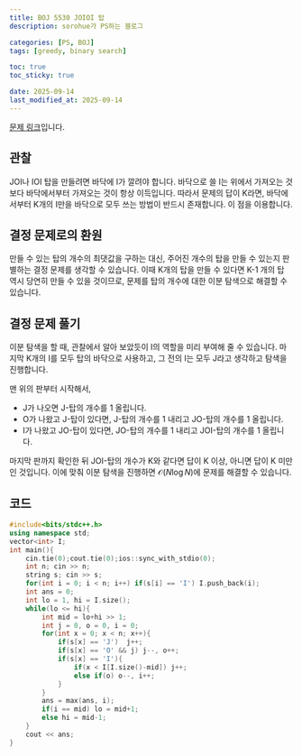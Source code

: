 ```yaml
---
title: BOJ 5530 JOIOI 탑
description: sorohue가 PS하는 블로그

categories: [PS, BOJ]
tags: [greedy, binary search]

toc: true
toc_sticky: true

date: 2025-09-14
last_modified_at: 2025-09-14
---
```


[문제 링크](https://boj.kr/5530)입니다.

## 관찰

JOI나 IOI 탑을 만들려면 바닥에 I가 깔려야 합니다. 바닥으로 쓸 I는 위에서 가져오는 것보다 바닥에서부터 가져오는 것이 항상 이득입니다. 따라서 문제의 답이 K라면, 바닥에서부터 K개의 I만을 바닥으로 모두 쓰는 방법이 반드시 존재합니다. 이 점을 이용합니다.

## 결정 문제로의 환원

만들 수 있는 탑의 개수의 최댓값을 구하는 대신, 주어진 개수의 탑을 만들 수 있는지 판별하는 결정 문제를 생각할 수 있습니다. 이때 K개의 탑을 만들 수 있다면 K-1 개의 탑 역시 당연히 만들 수 있을 것이므로, 문제를 탑의 개수에 대한 이분 탐색으로 해결할 수 있습니다.

## 결정 문제 풀기

이분 탐색을 할 때, 관찰에서 알아 보았듯이 I의 역할을 미리 부여해 줄 수 있습니다. 마지막 K개의 I를 모두 탑의 바닥으로 사용하고, 그 전의 I는 모두 J라고 생각하고 탐색을 진행합니다.

맨 위의 판부터 시작해서,

- J가 나오면 J-탑의 개수를 1 올립니다.
- O가 나왔고 J-탑이 있다면, J-탑의 개수를 1 내리고 JO-탑의 개수를 1 올립니다.
- I가 나왔고 JO-탑이 있다면, JO-탑의 개수를 1 내리고 JOI-탑의 개수를 1 올립니다.

마지막 판까지 확인한 뒤 JOI-탑의 개수가 K와 같다면 답이 K 이상, 아니면 답이 K 미만인 것입니다. 이에 맞춰 이분 탐색을 진행하면 $\mathcal{O}(N \log N)$에 문제를 해결할 수 있습니다.

## 코드

```cpp
#include<bits/stdc++.h>
using namespace std;
vector<int> I;
int main(){
	cin.tie(0);cout.tie(0);ios::sync_with_stdio(0);
	int n; cin >> n;
	string s; cin >> s;
	for(int i = 0; i < n; i++) if(s[i] == 'I') I.push_back(i);
	int ans = 0;
	int lo = 1, hi = I.size();
	while(lo <= hi){
		int mid = lo+hi >> 1;
		int j = 0, o = 0, i = 0;
		for(int x = 0; x < n; x++){
			if(s[x] == 'J')  j++;
			if(s[x] == 'O' && j) j--, o++;
			if(s[x] == 'I'){
				if(x < I[I.size()-mid]) j++;
				else if(o) o--, i++;
			}
		}
		ans = max(ans, i);
		if(i == mid) lo = mid+1;
		else hi = mid-1;
	}
	cout << ans;
}
```